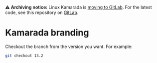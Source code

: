 ⚠️ **Archiving notice:** Linux Kamarada is [moving to GitLab][1]. For the latest code, see this repository on [GitLab][2].

[1]: https://linuxkamarada.com/en/2021/03/10/linux-kamarada-is-moving-to-gitlab/
[2]: https://gitlab.com/kamarada/branding

Kamarada branding
=================

Checkout the branch from the version you want. For example:

```bash
git checkout 13.2
```
